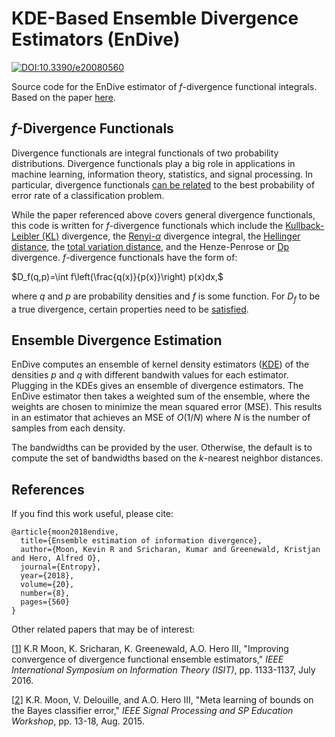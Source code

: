 # KDE-Based Ensemble Divergence Estimators (EnDive)

[![DOI:10.3390/e20080560](https://zenodo.org/badge/DOI/10.3390/e20080560.svg)](https://doi.org/10.3390/e20080560)

Source code for the EnDive estimator of $f$-divergence functional integrals. Based on the paper [here](https://doi.org/10.3390/e20080560).

## $f$-Divergence Functionals
Divergence functionals are integral functionals of two probability distributions. Divergence functionals play a big role in applications in machine learning, information theory, statistics, and signal processing. In particular, divergence functionals [can be related](https://doi.org/10.1109/DSP-SPE.2015.7369520) to the best probability of error rate of a classification problem. 

While the paper referenced above covers general divergence functionals, this code is written for $f$-divergence functionals which include the [Kullback-Leibler (KL)](https://en.wikipedia.org/wiki/Kullback%E2%80%93Leibler_divergence) divergence, the [Renyi-$\alpha$](https://en.wikipedia.org/wiki/R%C3%A9nyi_entropy) divergence integral, the [Hellinger distance](https://en.wikipedia.org/wiki/Hellinger_distance), the [total variation distance](https://en.wikipedia.org/wiki/Total_variation_distance_of_probability_measures), and the Henze-Penrose or [Dp](https://doi.org/10.1109/TSP.2015.2477805) divergence. $f$-divergence functionals have the form of: 

$D_f(q,p)=\int f\left(\frac{q(x)}{p(x)}\right) p(x)dx,$

where $q$ and $p$ are probability densities and $f$ is some function. For $D_f$ to be a true divergence, certain properties need to be [satisfied](https://en.wikipedia.org/wiki/F-divergence).

## Ensemble Divergence Estimation
EnDive computes an ensemble of kernel density estimators ([KDE](https://en.wikipedia.org/wiki/Kernel_density_estimation)) of the densities $p$ and $q$ with different bandwith values for each estimator. Plugging in the KDEs gives an ensemble of divergence estimators. The EnDive estimator then takes a weighted sum of the ensemble, where the weights are chosen to minimize the mean squared error (MSE). This results in an estimator that achieves an MSE of $O(1/N)$ where $N$ is the number of samples from each density.

The bandwidths can be provided by the user. Otherwise, the default is to compute the set of bandwidths based on the $k$-nearest neighbor distances. 

## References
If you find this work useful, please cite:
```
@article{moon2018endive,
  title={Ensemble estimation of information divergence},
  author={Moon, Kevin R and Sricharan, Kumar and Greenewald, Kristjan and Hero, Alfred O},
  journal={Entropy},
  year={2018},
  volume={20},
  number={8},
  pages={560}
}
```
Other related papers that may be of interest:

[[1](https://doi.org/10.1109/ISIT.2016.7541476)] K.R Moon, K. Sricharan, K. Greenewald, A.O. Hero III, "Improving convergence of divergence functional ensemble estimators," _IEEE International Symposium on Information Theory (ISIT)_, pp. 1133-1137, July 2016.

[[2](https://doi.org/10.1109/DSP-SPE.2015.7369520)] K.R. Moon, V. Delouille, and A.O. Hero III, "Meta learning of bounds on the Bayes classifier error," _IEEE Signal Processing and SP Education Workshop_, pp. 13-18, Aug. 2015.
